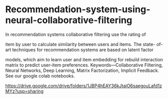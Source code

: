 # Recommendation-system-using-neural-collaborative-filtering

In recommendation systems collaborative filtering use the rating of

item by user to calculate similarity between users and items. The state-
of-art techniques for recommendation systems are based on latent factor

models, which aim to learn user and item embedding for rebuild interaction
matrix to predict user-item preferences.
Keywords—Collaborative Filtering, Neural Networks, Deep Learning,
Matrix Factorization, Implicit Feedback.<br />
See our google colab notebooks.<br />

https://drive.google.com/drive/folders/1JBP4hEAY36kJtajO6saegouLafd1zMYz?usp=sharing
